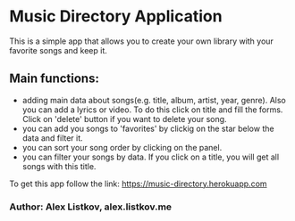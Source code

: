 # Music Directory Application

This is a simple app that allows you to create your own library with your favorite songs and keep it.

## Main functions:
- adding main data about songs(e.g. title, album, artist, year, genre). Also you can add a lyrics or video. To do this click on title and fill the forms. Click on 'delete' button if you want to delete your song.
- you can add you songs to 'favorites' by clickig on the star below the data and filter it.
- you can sort your song order by clicking on the panel.
- you can filter your songs by data. If you click on a title, you will get all songs with this title.

To get this app follow the link:
https://music-directory.herokuapp.com

### Author: Alex Listkov, alex.listkov.me

